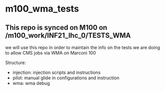 # m100_wma_tests


## This repo is synced on M100 on /m100_work/INF21_lhc_0/TESTS_WMA


we will use this repo in order to maintain the info on the tests we are doing to allow CMS jobs via WMA on Marconi 100

Structure:
- injection: injection scripts and instructions
- pilot: manual glide in configurations and instruction
- wma: wma debug 
